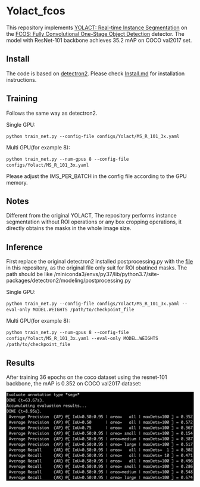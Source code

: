 # Yolact_fcos
This repository implements [YOLACT: Real-time Instance Segmentation](https://arxiv.org/abs/1904.02689) on the [FCOS: Fully Convolutional One-Stage Object Detection](https://arxiv.org/abs/1904.01355)
detector. The model with ResNet-101 backbone achieves 35.2 mAP on COCO val2017 set.

## Install
The code is based on [detectron2](https://github.com/facebookresearch/detectron2). Please check [Install.md](https://github.com/facebookresearch/detectron2/blob/master/INSTALL.md) for installation instructions.

## Training 
Follows the same way as detectron2.

Single GPU:
```
python train_net.py --config-file configs/Yolact/MS_R_101_3x.yaml
```
Multi GPU(for example 8):
```
python train_net.py --num-gpus 8 --config-file configs/Yolact/MS_R_101_3x.yaml
```
Please adjust the IMS_PER_BATCH in the config file according to the GPU memory.

## Notes
Different from the original YOLACT, The repository performs instance segmentation without ROI operations or any box cropping operations, it directly obtains the masks in the whole image size.

## Inference
First replace the original detectron2 installed postprocessing.py with the [file](https://github.com/Epiphqny/Yolact_fcos/blob/master/postprocessing.py) in this repository, as the original file only suit for ROI obatined masks.
The path should be like /miniconda3/envs/py37/lib/python3.7/site-packages/detectron2/modeling/postprocessing.py

Single GPU:
```
python train_net.py --config-file configs/Yolact/MS_R_101_3x.yaml --eval-only MODEL.WEIGHTS /path/to/checkpoint_file
```
Multi GPU(for example 8):
```
python train_net.py --num-gpus 8 --config-file configs/Yolact/MS_R_101_3x.yaml --eval-only MODEL.WEIGHTS /path/to/checkpoint_file
```

## Results
After training 36 epochs on the coco dataset using the resnet-101 backbone, the mAP is 0.352 on COCO val2017 dataset:

<img src="AP.jpg">


